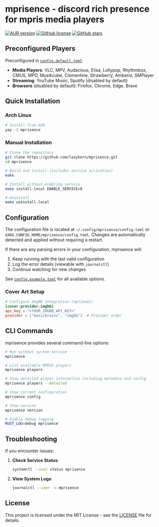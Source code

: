# mprisence - discord rich presence for mpris media players


[![AUR version](https://img.shields.io/aur/version/mprisence)](https://aur.archlinux.org/packages/mprisence)
[![GitHub license](https://img.shields.io/github/license/lazykern/mprisence)](https://github.com/lazykern/mprisence/blob/main/LICENSE)
[![GitHub stars](https://img.shields.io/github/stars/lazykern/mprisence)](https://github.com/lazykern/mprisence/stargazers)

## Preconfigured Players

Preconfigured in [`config.default.toml`](./config/config.default.toml):
- **Media Players**: VLC, MPV, Audacious, Elisa, Lollypop, Rhythmbox, CMUS, MPD, Musikcube, Clementine, Strawberry, Amberol, SMPlayer
- **Streaming**: YouTube Music, Spotify (disabled by default)
- **Browsers** (disabled by default): Firefox, Chrome, Edge, Brave

## Quick Installation

### Arch Linux
```bash
# Install from AUR
yay -S mprisence
```

### Manual Installation
```bash
# Clone the repository
git clone https://github.com/lazykern/mprisence.git
cd mprisence

# Build and install (includes service activation)
make

# Install without enabling service
make install-local ENABLE_SERVICE=0

# Uninstall
make uninstall-local
```

## Configuration

The configuration file is located at `~/.config/mprisence/config.toml` or `$XDG_CONFIG_HOME/mprisence/config.toml`. Changes are automatically detected and applied without requiring a restart.

If there are any parsing errors in your configuration, mprisence will:
1. Keep running with the last valid configuration
2. Log the error details (viewable with `journalctl`)
3. Continue watching for new changes

See [`config.example.toml`](./config/config.example.toml) for all available options.

### Cover Art Setup
```toml
# Configure ImgBB integration (optional)
[cover.provider.imgbb]
api_key = "<YOUR_IMGBB_API_KEY>"
provider = ["musicbrainz", "imgbb"]  # Provider order
```

## CLI Commands

mprisence provides several command-line options:

```bash
# Run without system service
mprisence

# List available MPRIS players
mprisence players

# Show detailed player information including metadata and config
mprisence players --detailed

# Show current configuration
mprisence config

# Show version
mprisence version

# Enable debug logging
RUST_LOG=debug mprisence
```

## Troubleshooting

If you encounter issues:

1. **Check Service Status**:
   ```bash
   systemctl --user status mprisence
   ```

2. **View System Logs**:
   ```bash
   journalctl --user -u mprisence
   ```

## License

This project is licensed under the MIT License - see the [LICENSE](LICENSE) file for details.
